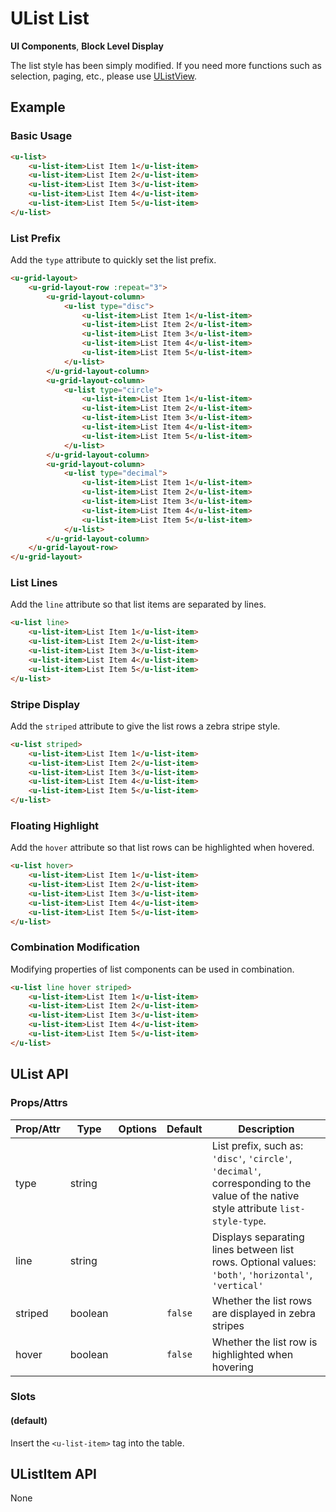 <!-- The README.md is automatically generated based on api.yaml and docs/*.md for easy viewing on GitHub and NPM. If you need to modify, please view the source file -->

# UList List

**UI Components**, **Block Level Display**

The list style has been simply modified. If you need more functions such as selection, paging, etc., please use [UListView](../u-list-view).

## Example
### Basic Usage

``` html
<u-list>
    <u-list-item>List Item 1</u-list-item>
    <u-list-item>List Item 2</u-list-item>
    <u-list-item>List Item 3</u-list-item>
    <u-list-item>List Item 4</u-list-item>
    <u-list-item>List Item 5</u-list-item>
</u-list>
```

### List Prefix

Add the `type` attribute to quickly set the list prefix.

``` html
<u-grid-layout>
    <u-grid-layout-row :repeat="3">
        <u-grid-layout-column>
            <u-list type="disc">
                <u-list-item>List Item 1</u-list-item>
                <u-list-item>List Item 2</u-list-item>
                <u-list-item>List Item 3</u-list-item>
                <u-list-item>List Item 4</u-list-item>
                <u-list-item>List Item 5</u-list-item>
            </u-list>
        </u-grid-layout-column>
        <u-grid-layout-column>
            <u-list type="circle">
                <u-list-item>List Item 1</u-list-item>
                <u-list-item>List Item 2</u-list-item>
                <u-list-item>List Item 3</u-list-item>
                <u-list-item>List Item 4</u-list-item>
                <u-list-item>List Item 5</u-list-item>
            </u-list>
        </u-grid-layout-column>
        <u-grid-layout-column>
            <u-list type="decimal">
                <u-list-item>List Item 1</u-list-item>
                <u-list-item>List Item 2</u-list-item>
                <u-list-item>List Item 3</u-list-item>
                <u-list-item>List Item 4</u-list-item>
                <u-list-item>List Item 5</u-list-item>
            </u-list>
        </u-grid-layout-column>
    </u-grid-layout-row>
</u-grid-layout>
```

### List Lines

Add the `line` attribute so that list items are separated by lines.

``` html
<u-list line>
    <u-list-item>List Item 1</u-list-item>
    <u-list-item>List Item 2</u-list-item>
    <u-list-item>List Item 3</u-list-item>
    <u-list-item>List Item 4</u-list-item>
    <u-list-item>List Item 5</u-list-item>
</u-list>
```

### Stripe Display

Add the `striped` attribute to give the list rows a zebra stripe style.

``` html
<u-list striped>
    <u-list-item>List Item 1</u-list-item>
    <u-list-item>List Item 2</u-list-item>
    <u-list-item>List Item 3</u-list-item>
    <u-list-item>List Item 4</u-list-item>
    <u-list-item>List Item 5</u-list-item>
</u-list>
```

### Floating Highlight

Add the `hover` attribute so that list rows can be highlighted when hovered.

``` html
<u-list hover>
    <u-list-item>List Item 1</u-list-item>
    <u-list-item>List Item 2</u-list-item>
    <u-list-item>List Item 3</u-list-item>
    <u-list-item>List Item 4</u-list-item>
    <u-list-item>List Item 5</u-list-item>
</u-list>
```

### Combination Modification

Modifying properties of list components can be used in combination.

``` html
<u-list line hover striped>
    <u-list-item>List Item 1</u-list-item>
    <u-list-item>List Item 2</u-list-item>
    <u-list-item>List Item 3</u-list-item>
    <u-list-item>List Item 4</u-list-item>
    <u-list-item>List Item 5</u-list-item>
</u-list>
```

## UList API
### Props/Attrs

| Prop/Attr | Type | Options | Default | Description |
| --------- | ---- | ------- | ------- | ----------- |
| type | string | | | List prefix, such as: `'disc'`, `'circle'`, `'decimal'`, corresponding to the value of the native style attribute `list-style-type`. |
| line | string | | | Displays separating lines between list rows. Optional values: `'both'`, `'horizontal'`, `'vertical'` |
| striped | boolean | | `false` | Whether the list rows are displayed in zebra stripes |
| hover | boolean | | `false` | Whether the list row is highlighted when hovering |

### Slots

#### (default)

Insert the `<u-list-item>` tag into the table.

## UListItem API

None